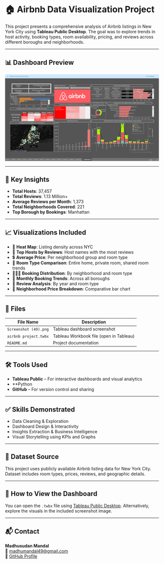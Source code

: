 # 🏠 Airbnb Data Visualization Project

This project presents a comprehensive analysis of Airbnb listings in New York City using **Tableau Public Desktop**. The goal was to explore trends in host activity, booking types, room availability, pricing, and reviews across different boroughs and neighborhoods.

---

## 📊 Dashboard Preview

![Airbnb Dashboard](./Screenshot%20(49).png)

---

## 📌 Key Insights

- **Total Hosts**: 37,457  
- **Total Reviews**: 1.13 Million+  
- **Average Reviews per Month**: 1,373  
- **Total Neighborhoods Covered**: 221  
- **Top Borough by Bookings**: Manhattan

---

## 📈 Visualizations Included

- 📍 **Heat Map**: Listing density across NYC  
- 🧾 **Top Hosts by Reviews**: Host names with the most reviews  
- 💲 **Average Price**: Per neighborhood group and room type  
- 🧱 **Room Type Comparison**: Entire home, private room, shared room trends  
- 🧑‍🤝‍🧑 **Booking Distribution**: By neighborhood and room type  
- 📅 **Monthly Booking Trends**: Across all boroughs  
- 🧮 **Review Analysis**: By year and room type  
- 🧁 **Neighborhood Price Breakdown**: Comparative bar chart

---

## 📂 Files

| File Name               | Description                                 |
|------------------------|---------------------------------------------|
| `Screenshot (49).png`  | Tableau dashboard screenshot                |
| `airbnb project.twbx`  | Tableau Workbook file (open in Tableau)     |
| `README.md`            | Project documentation                       |

---

## 🛠 Tools Used

- **Tableau Public** – For interactive dashboards and visual analytics  
- **Python 
- **GitHub** – For version control and sharing

---

## ✅ Skills Demonstrated

- Data Cleaning & Exploration  
- Dashboard Design & Interactivity  
- Insights Extraction & Business Intelligence  
- Visual Storytelling using KPIs and Graphs

---

## 📌 Dataset Source

This project uses publicly available Airbnb listing data for New York City. Dataset includes room types, prices, reviews, and geographic details.

---

## 🚀 How to View the Dashboard

You can open the `.twbx` file using [Tableau Public Desktop](https://public.tableau.com/en-us/s/download/). Alternatively, explore the visuals in the included screenshot image.

---

## 📬 Contact

**Madhusudan Mandal**  
📧 madhumandal49@gmail.com  
🔗 [GitHub Profile](https://github.com/Madhusudan3223)
